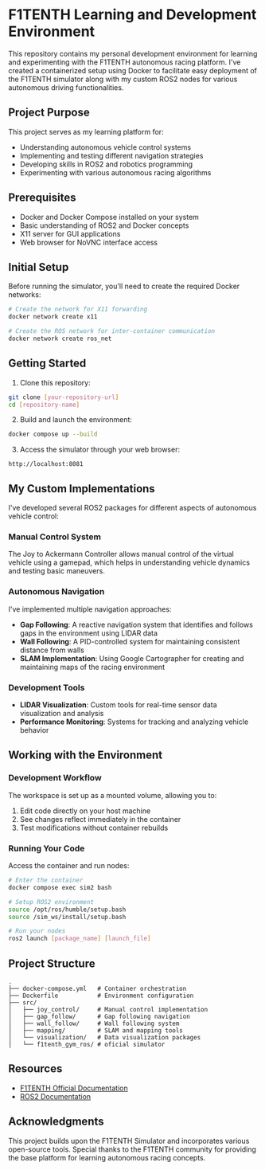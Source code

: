 # F1TENTH Learning and Development Environment

This repository contains my personal development environment for learning and experimenting with the F1TENTH autonomous racing platform. I've created a containerized setup using Docker to facilitate easy deployment of the F1TENTH simulator along with my custom ROS2 nodes for various autonomous driving functionalities.

## Project Purpose

This project serves as my learning platform for:
- Understanding autonomous vehicle control systems
- Implementing and testing different navigation strategies
- Developing skills in ROS2 and robotics programming
- Experimenting with various autonomous racing algorithms

## Prerequisites

- Docker and Docker Compose installed on your system
- Basic understanding of ROS2 and Docker concepts
- X11 server for GUI applications
- Web browser for NoVNC interface access

## Initial Setup

Before running the simulator, you'll need to create the required Docker networks:

```bash
# Create the network for X11 forwarding
docker network create x11

# Create the ROS network for inter-container communication
docker network create ros_net
```

## Getting Started

1. Clone this repository:
```bash
git clone [your-repository-url]
cd [repository-name]
```

2. Build and launch the environment:
```bash
docker compose up --build
```

3. Access the simulator through your web browser:
```
http://localhost:8081
```

## My Custom Implementations

I've developed several ROS2 packages for different aspects of autonomous vehicle control:

### Manual Control System
The Joy to Ackermann Controller allows manual control of the virtual vehicle using a gamepad, which helps in understanding vehicle dynamics and testing basic maneuvers.

### Autonomous Navigation
I've implemented multiple navigation approaches:

- **Gap Following**: A reactive navigation system that identifies and follows gaps in the environment using LIDAR data
- **Wall Following**: A PID-controlled system for maintaining consistent distance from walls
- **SLAM Implementation**: Using Google Cartographer for creating and maintaining maps of the racing environment

### Development Tools
- **LIDAR Visualization**: Custom tools for real-time sensor data visualization and analysis
- **Performance Monitoring**: Systems for tracking and analyzing vehicle behavior

## Working with the Environment

### Development Workflow
The workspace is set up as a mounted volume, allowing you to:
1. Edit code directly on your host machine
2. See changes reflect immediately in the container
3. Test modifications without container rebuilds

### Running Your Code
Access the container and run nodes:
```bash
# Enter the container
docker compose exec sim2 bash

# Setup ROS2 environment
source /opt/ros/humble/setup.bash
source /sim_ws/install/setup.bash

# Run your nodes
ros2 launch [package_name] [launch_file]
```

## Project Structure

```
.
├── docker-compose.yml   # Container orchestration
├── Dockerfile           # Environment configuration
├── src/
│   ├── joy_control/     # Manual control implementation
│   ├── gap_follow/      # Gap following navigation
│   ├── wall_follow/     # Wall following system
│   ├── mapping/         # SLAM and mapping tools
│   └── visualization/   # Data visualization packages
│   └── f1tenth_gym_ros/ # oficial simulator
```

## Resources

- [F1TENTH Official Documentation](http://f1tenth.org)
- [ROS2 Documentation](https://docs.ros.org/en/humble/index.html)


## Acknowledgments

This project builds upon the F1TENTH Simulator and incorporates various open-source tools. Special thanks to the F1TENTH community for providing the base platform for learning autonomous racing concepts.
